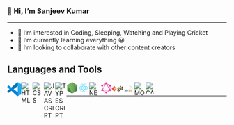 ### 👋 Hi, I’m Sanjeev Kumar
---
- 👀 I’m interested in Coding, Sleeping, Watching and Playing Cricket
- 🌱 I’m currently learning everything 😀
- 💞️ I’m looking to collaborate with other content creators

## Languages and Tools
<img align="left" width="32" alt="Visual Studio Code" src="https://raw.githubusercontent.com/github/explore/80688e429a7d4ef2fca1e82350fe8e3517d3494d/topics/visual-studio-code/visual-studio-code.png" />
<img align="left" width="26" alt="HTML" src="https://cdn.jsdelivr.net/npm/simple-icons@v5/icons/html5.svg" />
<img align="left" width="26" alt="CSS" src="https://cdn.jsdelivr.net/npm/simple-icons@v5/icons/css3.svg" />
<img align="left" width="26" alt="JAVASCRIPT" src="https://cdn.jsdelivr.net/npm/simple-icons@v5/icons/javascript.svg" />
<img align="left" width="26" alt="TYPESCRIPT" src="https://cdn.jsdelivr.net/npm/simple-icons@v5/icons/typescript.svg" />
<img align="left" width="26" alt="NODE JS" src="https://raw.githubusercontent.com/github/explore/80688e429a7d4ef2fca1e82350fe8e3517d3494d/topics/nodejs/nodejs.png" />
<img align="left" width="26" alt="REACTJS" src="https://raw.githubusercontent.com/github/explore/80688e429a7d4ef2fca1e82350fe8e3517d3494d/topics/react/react.png" />
<img align="left" height ="30" width="26" alt="NEXT JS" src="https://upload.wikimedia.org/wikipedia/commons/8/8e/Nextjs-logo.svg" />
<img align="left" width="26" alt="GRAPHQL" src="https://raw.githubusercontent.com/github/explore/80688e429a7d4ef2fca1e82350fe8e3517d3494d/topics/graphql/graphql.png" />
<img align="left" height="30" width="26" alt="GIT" src="https://raw.githubusercontent.com/github/explore/80688e429a7d4ef2fca1e82350fe8e3517d3494d/topics/git/git.png" />
<img align="left" height="30" width="26" alt="MYSQL" src="https://raw.githubusercontent.com/github/explore/80688e429a7d4ef2fca1e82350fe8e3517d3494d/topics/mysql/mysql.png" />
<img align="left" height="30" width="26" alt="MONGODB" src="https://www.mongodb.com/assets/images/global/favicon.ico" />
<img align="left" height="26" width="26" alt="CAKEPHP" src="https://seeklogo.com/images/C/cakephp-logo-C6870E4C5B-seeklogo.com.png" />
<br />

---
